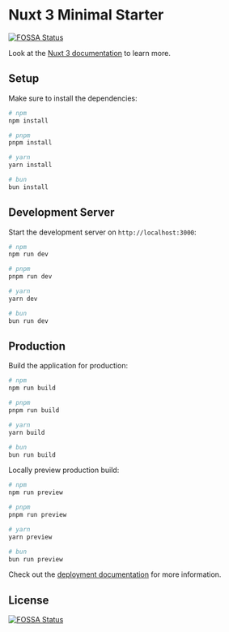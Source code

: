 # Nuxt 3 Minimal Starter
[![FOSSA Status](https://app.fossa.com/api/projects/git%2Bgithub.com%2Fchrischase011%2Fchase-radio.svg?type=shield)](https://app.fossa.com/projects/git%2Bgithub.com%2Fchrischase011%2Fchase-radio?ref=badge_shield)


Look at the [Nuxt 3 documentation](https://nuxt.com/docs/getting-started/introduction) to learn more.

## Setup

Make sure to install the dependencies:

```bash
# npm
npm install

# pnpm
pnpm install

# yarn
yarn install

# bun
bun install
```

## Development Server

Start the development server on `http://localhost:3000`:

```bash
# npm
npm run dev

# pnpm
pnpm run dev

# yarn
yarn dev

# bun
bun run dev
```

## Production

Build the application for production:

```bash
# npm
npm run build

# pnpm
pnpm run build

# yarn
yarn build

# bun
bun run build
```

Locally preview production build:

```bash
# npm
npm run preview

# pnpm
pnpm run preview

# yarn
yarn preview

# bun
bun run preview
```

Check out the [deployment documentation](https://nuxt.com/docs/getting-started/deployment) for more information.


## License
[![FOSSA Status](https://app.fossa.com/api/projects/git%2Bgithub.com%2Fchrischase011%2Fchase-radio.svg?type=large)](https://app.fossa.com/projects/git%2Bgithub.com%2Fchrischase011%2Fchase-radio?ref=badge_large)